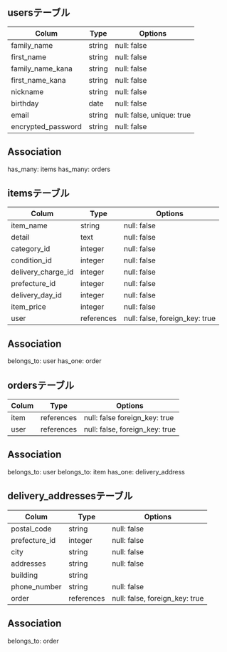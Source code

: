 ## usersテーブル

|Colum               |Type    |Options                    |
| ------------------ | ------ | ------------------------- |
| family_name        | string | null: false               |
| first_name         | string | null: false               |
| family_name_kana   | string | null: false               |
| first_name_kana    | string | null: false               |
| nickname           | string | null: false               |
| birthday           | date   | null: false               |
| email              | string | null: false, unique: true |
| encrypted_password | string | null: false               |

## Association
has_many: items
has_many: orders


## itemsテーブル

|Colum               |Type        |Options                         |
| ------------------ | ---------- | ------------------------------ |
| item_name          | string     | null: false                    |
| detail             | text       | null: false                    |
| category_id        | integer    | null: false                    |
| condition_id       | integer    | null: false                    |
| delivery_charge_id | integer    | null: false                    |
| prefecture_id      | integer    | null: false                    |
| delivery_day_id    | integer    | null: false                    |
| item_price         | integer    | null: false                    |
| user               | references | null: false, foreign_key: true |

## Association
belongs_to: user
has_one: order


## ordersテーブル

|Colum               |Type        |Options                         |
| ------------------ | ---------- | ------------------------------ |
| item               | references | null: false  foreign_key: true |
| user               | references | null: false, foreign_key: true |

## Association
belongs_to: user
belongs_to: item
has_one: delivery_address


## delivery_addressesテーブル

|Colum               |Type        |Options                         |
| ------------------ | ---------- | ------------------------------ |
| postal_code        | string     | null: false                    |
| prefecture_id      | integer    | null: false                    |
| city               | string     | null: false                    |
| addresses          | string     | null: false                    |   
| building           | string     |                                |
| phone_number       | string     | null: false                    |
| order              | references | null: false, foreign_key: true |

## Association
belongs_to: order
